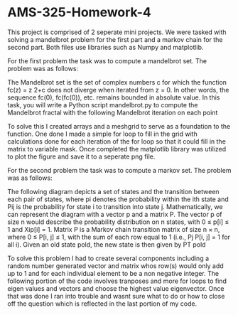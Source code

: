 # AMS-325-Homework-4

This project is comprised of 2 seperate mini projects. We were tasked with solving a mandelbrot problem for the first part and a markov chain for the second part. Both files use libraries such as Numpy and matplotlib. 

For the first problem the task was to compute a mandelbrot set. The problem was as follows:

The Mandelbrot set is the set of complex numbers c for which the function fc(z) = z
2+c does not diverge
when iterated from z = 0. In other words, the sequence fc(0), fc(fc(0)), etc. remains bounded in absolute
value. In this task, you will write a Python script mandelbrot.py to compute the Mandelbrot fractal with the
following Mandelbrot iteration on each point

To solve this I created arrays and a meshgrid to serve as a foundation to the function. One done I made a simple for loop to fill in the grid with calculations done for each iteration of the for loop so that it could fill in the matrix to variable mask. Once completed the matplotlib library was utilized to plot the figure and save it to a seperate png file. 

For the second problem the task was to compute a markov set. The problem was as follows: 

The following diagram depicts a set of states and the transition between each pair of states, where pi denotes
the probability within the ith state and Pij is the probability for state i to transition into state j.
Mathematically, we can represent the diagram with a vector p and a matrix P. The vector p of size n
would describe the probability distribution on n states, with
0 ≤ p[i] ≤ 1 and Xip[i] = 1.
Matrix P is a Markov chain transition matrix of size n × n, where
0 ≤ P[i, j] ≤ 1,
with the sum of each row equal to 1 (i.e., Pj P[i, j] = 1 for all i). Given an old state pold, the new state is
then given by PT pold

To solve this problem I had to create several components including a random number generated vector and matrix whos row(s) would only add up to 1 and for each individual element to be a non negative integer. The following portion of the code involves tranposes and more for loops to find eigen values and vectors and choose the highest value eigenvector. Once that was done I ran into trouble and wasnt sure what to do or how to close off the question which is reflected in the last portion of my code. 
